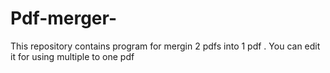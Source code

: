 # Pdf-merger-
This repository contains program for mergin 2 pdfs into 1 pdf . You can edit it for using multiple to one pdf
